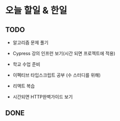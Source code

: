 # 오늘 할일 & 한일

## TODO

- 알고리즘 문제 풀기

- Cypress 강의 인프런 보기(시간 되면 프로젝트에 적용)

- 학교 수업 준비

- 이펙티브 타입스크립트 공부 (수 스터디를 위해)

- 리액트 복습

- 시간되면 HTTP완벽가이드 보기

## DONE

